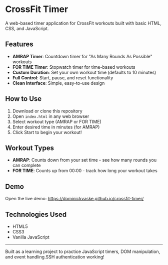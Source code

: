# CrossFit Timer

A web-based timer application for CrossFit workouts built with basic HTML, CSS, and JavaScript.

## Features

- **AMRAP Timer**: Countdown timer for "As Many Rounds As Possible" workouts
- **FOR TIME Timer**: Stopwatch timer for time-based workouts  
- **Custom Duration**: Set your own workout time (defaults to 10 minutes)
- **Full Control**: Start, pause, and reset functionality
- **Clean Interface**: Simple, easy-to-use design

## How to Use

1. Download or clone this repository
2. Open `index.html` in any web browser
3. Select workout type (AMRAP or FOR TIME)
4. Enter desired time in minutes (for AMRAP)
5. Click Start to begin your workout!

## Workout Types

- **AMRAP**: Counts down from your set time - see how many rounds you can complete
- **FOR TIME**: Counts up from 00:00 - track how long your workout takes

## Demo

Open the live demo: https://dominickvaske.github.io/crossfit-timer/

## Technologies Used

- HTML5
- CSS3 
- Vanilla JavaScript

---

Built as a learning project to practice JavaScript timers, DOM manipulation, and event handling.SSH authentication working!
